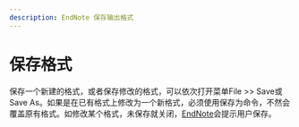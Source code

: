```yaml
---
description: EndNote 保存输出格式
---
```


# 保存格式

保存一个新建的格式，或者保存修改的格式，可以依次打开菜单File &gt;&gt; Save或Save As。如果是在已有格式上修改为一个新格式，必须使用保存为命令，不然会覆盖原有格式。如修改某个格式，未保存就关闭，[EndNote](http://www.howsci.com/tag/endnote/)会提示用户保存。

